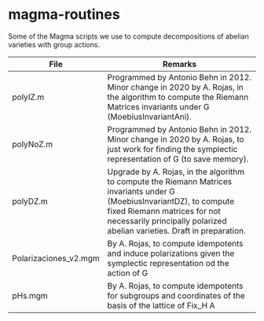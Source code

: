 # magma-routines
Some of the Magma scripts we use to compute decompositions of abelian varieties with group actions.

| File                  	| Remarks                                                                                                                                                                                                                             	|
|-----------------------	|-------------------------------------------------------------------------------------------------------------------------------------------------------------------------------------------------------------------------------------	|
| polyIZ.m              	| Programmed by Antonio Behn in 2012. Minor change in 2020 by A. Rojas, in the algorithm to compute the Riemann Matrices invariants under G (MoebiusInvariantAni).                                                                    	|
| polyNoZ.m             	| Programmed by Antonio Behn in 2012. Minor change in 2020 by A. Rojas, to just work for finding the symplectic representation of G (to save memory).                                                                                 	|
| polyDZ.m              	| Upgrade by A. Rojas, in the algorithm to compute the Riemann Matrices invariants under G (MoebiusInvariantDZ), to compute fixed Riemann matrices for not necessarily principally polarized abelian varieties. Draft in preparation. 	|
| Polarizaciones_v2.mgm 	| By A. Rojas, to compute idempotents and induce polarizations given the symplectic representation od the action of G                                                                                                                 	|
| pHs.mgm 	| By A. Rojas, to compute idempotents for subgroups and coordinates of the basis of the lattice of Fix_H A                                                                                                                 	|
